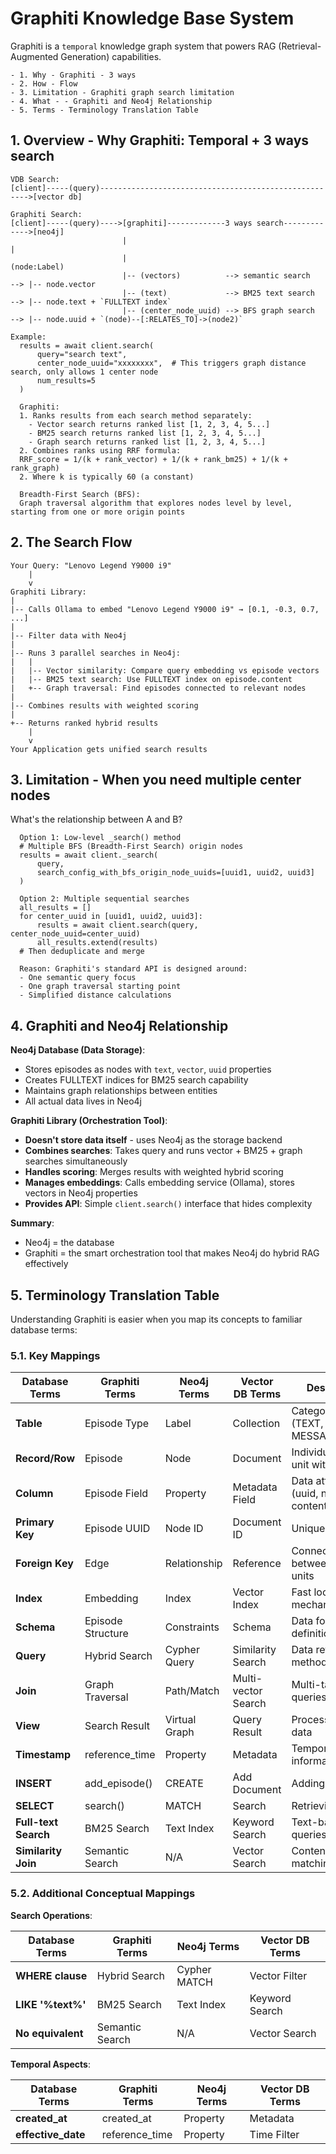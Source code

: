 # Graphiti Knowledge Base System

Graphiti is a `temporal` knowledge graph system that powers RAG (Retrieval-Augmented Generation) capabilities.

```text
- 1. Why - Graphiti - 3 ways
- 2. How - Flow
- 3. Limitation - Graphiti graph search limitation
- 4. What - - Graphiti and Neo4j Relationship
- 5. Terms - Terminology Translation Table
```

## 1. Overview - Why Graphiti: Temporal + 3 ways search

```text
VDB Search:
[client]-----(query)------------------------------------------------------>[vector db]

Graphiti Search:
[client]-----(query)---->[graphiti]-------------3 ways search------------->[neo4j]
                         |                                                 |
                         |                                                 (node:Label)
                         |-- (vectors)          --> semantic search    --> |-- node.vector
                         |-- (text)             --> BM25 text search   --> |-- node.text + `FULLTEXT index`
                         |-- (center_node_uuid) --> BFS graph search   --> |-- node.uuid + `(node)--[:RELATES_TO]->(node2)`

Example:
  results = await client.search(
      query="search text",
      center_node_uuid="xxxxxxxx",  # This triggers graph distance search, only allows 1 center node
      num_results=5
  )

  Graphiti:
  1. Ranks results from each search method separately:
    - Vector search returns ranked list [1, 2, 3, 4, 5...]
    - BM25 search returns ranked list [1, 2, 3, 4, 5...]
    - Graph search returns ranked list [1, 2, 3, 4, 5...]
  2. Combines ranks using RRF formula:
  RRF_score = 1/(k + rank_vector) + 1/(k + rank_bm25) + 1/(k + rank_graph)
  2. Where k is typically 60 (a constant)

  Breadth-First Search (BFS):
  Graph traversal algorithm that explores nodes level by level, starting from one or more origin points
```

## 2. The Search Flow

```text
Your Query: "Lenovo Legend Y9000 i9"
    |
    v
Graphiti Library:
|
|-- Calls Ollama to embed "Lenovo Legend Y9000 i9" → [0.1, -0.3, 0.7, ...]
|
|-- Filter data with Neo4j
|
|-- Runs 3 parallel searches in Neo4j:
|   |
|   |-- Vector similarity: Compare query embedding vs episode vectors
|   |-- BM25 text search: Use FULLTEXT index on episode.content
|   +-- Graph traversal: Find episodes connected to relevant nodes
|
|-- Combines results with weighted scoring
|
+-- Returns ranked hybrid results
    |
    v
Your Application gets unified search results
```

## 3. Limitation - When you need multiple center nodes

What's the relationship between A and B?

```text
  Option 1: Low-level _search() method
  # Multiple BFS (Breadth-First Search) origin nodes
  results = await client._search(
      query,
      search_config_with_bfs_origin_node_uuids=[uuid1, uuid2, uuid3]
  )

  Option 2: Multiple sequential searches
  all_results = []
  for center_uuid in [uuid1, uuid2, uuid3]:
      results = await client.search(query, center_node_uuid=center_uuid)
      all_results.extend(results)
  # Then deduplicate and merge

  Reason: Graphiti's standard API is designed around:
  - One semantic query focus
  - One graph traversal starting point
  - Simplified distance calculations
```

## 4. Graphiti and Neo4j Relationship

**Neo4j Database (Data Storage)**:

- Stores episodes as nodes with `text`, `vector`, `uuid` properties
- Creates FULLTEXT indices for BM25 search capability
- Maintains graph relationships between entities
- All actual data lives in Neo4j

**Graphiti Library (Orchestration Tool)**:

- **Doesn't store data itself** - uses Neo4j as the storage backend
- **Combines searches**: Takes query and runs vector + BM25 + graph searches simultaneously
- **Handles scoring**: Merges results with weighted hybrid scoring
- **Manages embeddings**: Calls embedding service (Ollama), stores vectors in Neo4j properties
- **Provides API**: Simple `client.search()` interface that hides complexity

**Summary**:

- Neo4j = the database
- Graphiti = the smart orchestration tool that makes Neo4j do hybrid RAG effectively

## 5. Terminology Translation Table

Understanding Graphiti is easier when you map its concepts to familiar database terms:

### 5.1. Key Mappings

| Database Terms       | Graphiti Terms    | Neo4j Terms   | Vector DB Terms     | Description                                 |
|----------------------|-------------------|---------------|---------------------|---------------------------------------------|
| **Table**            | Episode Type      | Label         | Collection          | Category of data (TEXT, JSON, MESSAGE)      |
| **Record/Row**       | Episode           | Node          | Document            | Individual data unit with content           |
| **Column**           | Episode Field     | Property      | Metadata Field      | Data attributes (uuid, name, content, etc.) |
| **Primary Key**      | Episode UUID      | Node ID       | Document ID         | Unique identifier                           |
| **Foreign Key**      | Edge              | Relationship  | Reference           | Connection between data units               |
| **Index**            | Embedding         | Index         | Vector Index        | Fast lookup mechanism                       |
| **Schema**           | Episode Structure | Constraints   | Schema              | Data format definition                      |
| **Query**            | Hybrid Search     | Cypher Query  | Similarity Search   | Data retrieval method                       |
| **Join**             | Graph Traversal   | Path/Match    | Multi-vector Search | Multi-table/node queries                    |
| **View**             | Search Result     | Virtual Graph | Query Result        | Processed/filtered data                     |
| **Timestamp**        | reference_time    | Property      | Metadata            | Temporal information                        |
| **INSERT**           | add_episode()     | CREATE        | Add Document        | Adding new data                             |
| **SELECT**           | search()          | MATCH         | Search              | Retrieving data                             |
| **Full-text Search** | BM25 Search       | Text Index    | Keyword Search      | Text-based queries                          |
| **Similarity Join**  | Semantic Search   | N/A           | Vector Search       | Content-based matching                      |

### 5.2. Additional Conceptual Mappings

**Search Operations**:

| Database Terms    | Graphiti Terms  | Neo4j Terms  | Vector DB Terms |
|-------------------|-----------------|--------------|-----------------|
| **WHERE clause**  | Hybrid Search   | Cypher MATCH | Vector Filter   |
| **LIKE '%text%'** | BM25 Search     | Text Index   | Keyword Search  |
| **No equivalent** | Semantic Search | N/A          | Vector Search   |

**Temporal Aspects**:

| Database Terms     | Graphiti Terms | Neo4j Terms | Vector DB Terms |
|--------------------|----------------|-------------|-----------------|
| **created_at**     | created_at     | Property    | Metadata        |
| **effective_date** | reference_time | Property    | Time Filter     |
